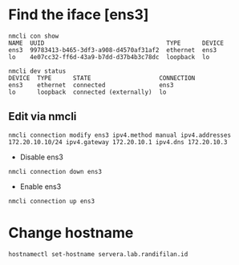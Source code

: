 # Find the iface [ens3]
```
nmcli con show
NAME  UUID                                  TYPE      DEVICE 
ens3  99783413-b465-3df3-a908-d4570af31af2  ethernet  ens3   
lo    4e07cc32-ff6d-43a9-b7dd-d37b4b3c78dc  loopback  lo 

nmcli dev status
DEVICE  TYPE      STATE                   CONNECTION 
ens3    ethernet  connected               ens3       
lo      loopback  connected (externally)  lo 
```

## Edit via nmcli
```
nmcli connection modify ens3 ipv4.method manual ipv4.addresses 172.20.10.10/24 ipv4.gateway 172.20.10.1 ipv4.dns 172.20.10.3
```

- Disable ens3
```
nmcli connection down ens3
```

- Enable ens3
```
nmcli connection up ens3
```

# Change hostname
```
hostnamectl set-hostname servera.lab.randifilan.id
```
